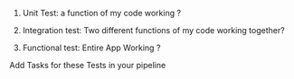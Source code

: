 1. Unit Test: a function of my code working ?

2. Integration test: Two different functions of my code working together?

3. Functional test: Entire App Working ?

Add Tasks for these Tests in your pipeline 
